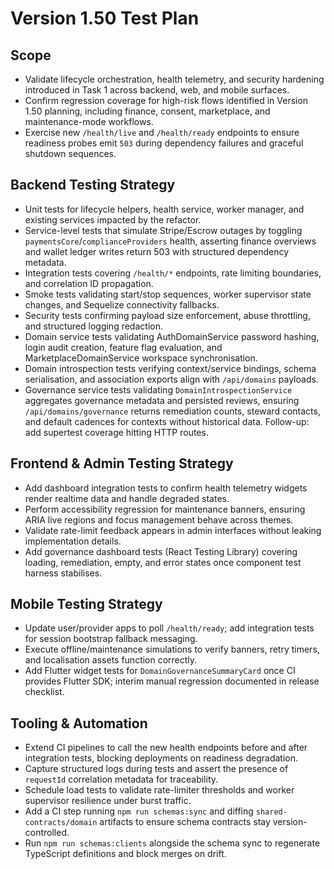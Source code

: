 # Version 1.50 Test Plan

## Scope
- Validate lifecycle orchestration, health telemetry, and security hardening introduced in Task 1 across backend, web, and mobile surfaces.
- Confirm regression coverage for high-risk flows identified in Version 1.50 planning, including finance, consent, marketplace, and maintenance-mode workflows.
- Exercise new `/health/live` and `/health/ready` endpoints to ensure readiness probes emit `503` during dependency failures and graceful shutdown sequences.

## Backend Testing Strategy
- Unit tests for lifecycle helpers, health service, worker manager, and existing services impacted by the refactor.
- Service-level tests that simulate Stripe/Escrow outages by toggling `paymentsCore`/`complianceProviders` health, asserting finance overviews and wallet ledger writes return 503 with structured dependency metadata.
- Integration tests covering `/health/*` endpoints, rate limiting boundaries, and correlation ID propagation.
- Smoke tests validating start/stop sequences, worker supervisor state changes, and Sequelize connectivity fallbacks.
- Security tests confirming payload size enforcement, abuse throttling, and structured logging redaction.
- Domain service tests validating AuthDomainService password hashing, login audit creation, feature flag evaluation, and MarketplaceDomainService workspace synchronisation.
- Domain introspection tests verifying context/service bindings, schema serialisation, and association exports align with `/api/domains` payloads.
- Governance service tests validating `DomainIntrospectionService` aggregates
  governance metadata and persisted reviews, ensuring `/api/domains/governance`
  returns remediation counts, steward contacts, and default cadences for contexts
  without historical data. Follow-up: add supertest coverage hitting HTTP routes.

## Frontend & Admin Testing Strategy
- Add dashboard integration tests to confirm health telemetry widgets render realtime data and handle degraded states.
- Perform accessibility regression for maintenance banners, ensuring ARIA live regions and focus management behave across themes.
- Validate rate-limit feedback appears in admin interfaces without leaking implementation details.
- Add governance dashboard tests (React Testing Library) covering loading,
  remediation, empty, and error states once component test harness stabilises.

## Mobile Testing Strategy
- Update user/provider apps to poll `/health/ready`; add integration tests for session bootstrap fallback messaging.
- Execute offline/maintenance simulations to verify banners, retry timers, and localisation assets function correctly.
- Add Flutter widget tests for `DomainGovernanceSummaryCard` once CI provides
  Flutter SDK; interim manual regression documented in release checklist.

## Tooling & Automation
- Extend CI pipelines to call the new health endpoints before and after integration tests, blocking deployments on readiness degradation.
- Capture structured logs during tests and assert the presence of `requestId` correlation metadata for traceability.
- Schedule load tests to validate rate-limiter thresholds and worker supervisor resilience under burst traffic.
- Add a CI step running `npm run schemas:sync` and diffing `shared-contracts/domain` artifacts to ensure schema contracts stay version-controlled.
- Run `npm run schemas:clients` alongside the schema sync to regenerate TypeScript definitions and block merges on drift.
